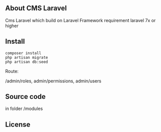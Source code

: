 ## About CMS Laravel
Cms Laravel which build on Laravel Framework
requirement 
laravel 7x or higher

## Install

```shell script
composer install
php artisan migrate
php artisan db:seed
```
Route: 

/admin/roles, admin/permissions, admin/users

## Source code
in folder /modules

## License
